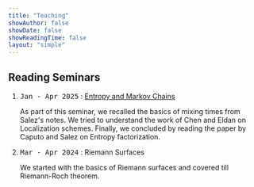 ```yaml
---
title: "Teaching"
showAuthor: false
showDate: false
showReadingTime: false
layout: "simple"
---
```



## Reading Seminars

1. <kbd>Jan - Apr 2025</kbd> : [Entropy and Markov Chains](https://sites.google.com/view/entropymc/home?authuser=0)

    As part of this seminar, we recalled the basics of mixing times from Salez's notes. We tried to understand the work of Chen and Eldan on Localization schemes. Finally, we concluded by reading the paper by Caputo and Salez on Entropy factorization.

2. <kbd>Mar - Apr 2024</kbd> : Riemann Surfaces

    We started with the basics of Riemann surfaces and covered till Riemann-Roch theorem.